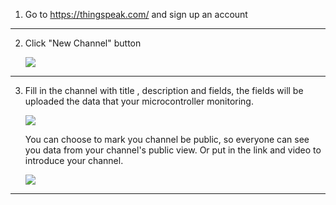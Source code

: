 

1. Go to https://thingspeak.com/ and sign up an account
 - - - -
2. Click "New Channel" button

    ![](https://github.com/Raydivine/IoT-of-Modern-Agriculture/blob/master/Doc/Image/thingSpeak/ThingSpeak.PNG)
 - - - -
3. Fill in the channel with title , description and fields, the fields will be uploaded the data that your microcontroller monitoring.

    ![](https://github.com/Raydivine/IoT-of-Modern-Agriculture/blob/master/Doc/Image/thingSpeak/Create%20new%20channel.PNG)
    
    You can choose to mark you channel be public, so everyone can see you data from your channel's public view. Or put in the link and         video to introduce your channel.
    
    ![](https://github.com/Raydivine/IoT-of-Modern-Agriculture/blob/master/Doc/Image/thingSpeak/Create%20new%20channel.PNG)
 - - - -
   
